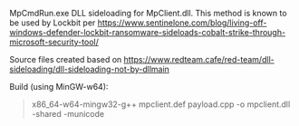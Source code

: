 MpCmdRun.exe DLL sideloading for MpClient.dll. This method is known to be used by Lockbit per https://www.sentinelone.com/blog/living-off-windows-defender-lockbit-ransomware-sideloads-cobalt-strike-through-microsoft-security-tool/

Source files created based on https://www.redteam.cafe/red-team/dll-sideloading/dll-sideloading-not-by-dllmain

Build (using MinGW-w64): 

> x86_64-w64-mingw32-g++ mpclient.def payload.cpp -o mpclient.dll -shared -municode


